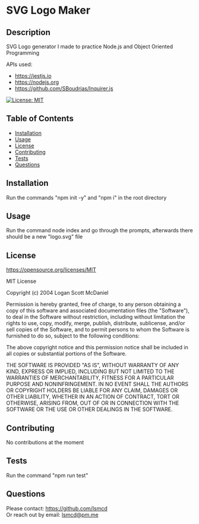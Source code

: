 # SVG Logo Maker

## Description

SVG Logo generator I made to practice Node.js and Object Oriented Programming

APIs used:

- <https://jestjs.io>
- <https://nodejs.org>
- <https://github.com/SBoudrias/Inquirer.js>

[![License: MIT](https://img.shields.io/badge/License-MIT-yellow.svg)](https://opensource.org/licenses/MIT)

## Table of Contents

- [Installation](#installation)
- [Usage](#usage)
- [License](#license)
- [Contributing](#contributing)
- [Tests](#tests)
- [Questions](#questions)

## Installation

Run the commands "npm init -y" and "npm i" in the root directory

## Usage

Run the command node index and go through the prompts, afterwards there should be a new "logo.svg" file

## License

<https://opensource.org/licenses/MIT>

MIT License

Copyright (c) 2004 Logan Scott McDaniel

Permission is hereby granted, free of charge, to any person obtaining a copy
of this software and associated documentation files (the "Software"), to deal
in the Software without restriction, including without limitation the rights
to use, copy, modify, merge, publish, distribute, sublicense, and/or sell
copies of the Software, and to permit persons to whom the Software is
furnished to do so, subject to the following conditions:

The above copyright notice and this permission notice shall be included in all
copies or substantial portions of the Software.

THE SOFTWARE IS PROVIDED "AS IS", WITHOUT WARRANTY OF ANY KIND, EXPRESS OR
IMPLIED, INCLUDING BUT NOT LIMITED TO THE WARRANTIES OF MERCHANTABILITY,
FITNESS FOR A PARTICULAR PURPOSE AND NONINFRINGEMENT. IN NO EVENT SHALL THE
AUTHORS OR COPYRIGHT HOLDERS BE LIABLE FOR ANY CLAIM, DAMAGES OR OTHER
LIABILITY, WHETHER IN AN ACTION OF CONTRACT, TORT OR OTHERWISE, ARISING FROM,
OUT OF OR IN CONNECTION WITH THE SOFTWARE OR THE USE OR OTHER DEALINGS IN THE
SOFTWARE.

## Contributing

No contributions at the moment

## Tests

Run the command "npm run test"

## Questions

Please contact: <https://github.com/lsmcd>  
Or reach out by email: <lsmcd@pm.me>
